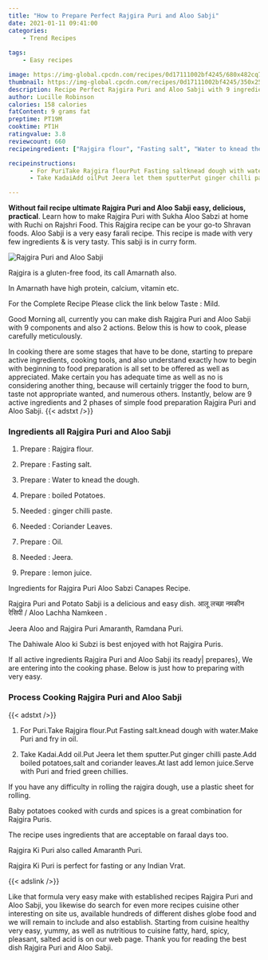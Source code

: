 ```yaml
---
title: "How to Prepare Perfect Rajgira Puri and Aloo Sabji"
date: 2021-01-11 09:41:00
categories:
    - Trend Recipes
    
tags:
    - Easy recipes

image: https://img-global.cpcdn.com/recipes/0d17111002bf4245/680x482cq70/rajgira-puri-and-aloo-sabji-recipe-main-photo.jpg
thumbnail: https://img-global.cpcdn.com/recipes/0d17111002bf4245/350x250cq70/rajgira-puri-and-aloo-sabji-recipe-main-photo.jpg
description: Recipe Perfect Rajgira Puri and Aloo Sabji with 9 ingredients and 2 stages of easy cooking.
author: Lucille Robinson
calories: 158 calories
fatContent: 9 grams fat
preptime: PT19M
cooktime: PT1H
ratingvalue: 3.8
reviewcount: 660
recipeingredient: ["Rajgira flour", "Fasting salt", "Water to knead the dough", "boiled Potatoes", "ginger chilli paste", "Coriander Leaves", "Oil", "Jeera", "lemon juice"]

recipeinstructions: 
      - For PuriTake Rajgira flourPut Fasting saltknead dough with waterMake Puri and fry in oil 
      - Take KadaiAdd oilPut Jeera let them sputterPut ginger chilli pasteAdd boiled potatoessalt and coriander leavesAt last add lemon juiceServe with Puri and fried green chillies

---
```




**Without fail recipe ultimate Rajgira Puri and Aloo Sabji easy, delicious, practical**. Learn how to make Rajgira Puri with Sukha Aloo Sabzi at home with Ruchi on Rajshri Food. This Rajgira recipe can be your go-to Shravan foods. Aloo Sabji is a very easy farali recipe. This recipe is made with very few ingredients &amp; is very tasty. This sabji is in curry form.


![Rajgira Puri and Aloo Sabji](https://img-global.cpcdn.com/recipes/0d17111002bf4245/680x482cq70/rajgira-puri-and-aloo-sabji-recipe-main-photo.jpg "Rajgira Puri and Aloo Sabji")



Rajgira is a gluten-free food, its call Amarnath also.

In Amarnath have high protein, calcium, vitamin etc.

For the Complete Recipe Please click the link below Taste : Mild.


Good Morning all, currently you can make dish Rajgira Puri and Aloo Sabji with 9 components and also 2 actions. Below this is how to cook, please carefully meticulously.

In cooking there are some stages that have to be done, starting to prepare active ingredients, cooking tools, and also understand exactly how to begin with beginning to food preparation is all set to be offered as well as appreciated. Make certain you has adequate time as well as no is considering another thing, because will certainly trigger the food to burn, taste not appropriate wanted, and numerous others. Instantly, below are 9 active ingredients and 2 phases of simple food preparation Rajgira Puri and Aloo Sabji.
{{< adstxt />}}

### Ingredients all Rajgira Puri and Aloo Sabji


1. Prepare  : Rajgira flour.

1. Prepare  : Fasting salt.

1. Prepare  : Water to knead the dough.

1. Prepare  : boiled Potatoes.

1. Needed  : ginger chilli paste.

1. Needed  : Coriander Leaves.

1. Prepare  : Oil.

1. Needed  : Jeera.

1. Prepare  : lemon juice.


Ingredients for Rajgira Puri Aloo Sabzi Canapes Recipe.

Rajgira Puri and Potato Sabji is a delicious and easy dish. आलू लच्छा नमकीन रेसिपी / Aloo Lachha Namkeen .

Jeera Aloo and Rajgira Puri Amaranth, Ramdana Puri.

The Dahiwale Aloo ki Subzi is best enjoyed with hot Rajgira Puris.


If all active ingredients Rajgira Puri and Aloo Sabji its ready| prepares}, We are entering into the cooking phase. Below is just how to preparing with very easy.

### Process Cooking Rajgira Puri and Aloo Sabji

{{< adstxt />}}


1. For Puri.Take Rajgira flour.Put Fasting salt.knead dough with water.Make Puri and fry in oil.



1. Take Kadai.Add oil.Put Jeera let them sputter.Put ginger chilli paste.Add boiled potatoes,salt and coriander leaves.At last add lemon juice.Serve with Puri and fried green chillies.




If you have any difficulty in rolling the rajgira dough, use a plastic sheet for rolling.

Baby potatoes cooked with curds and spices is a great combination for Rajgira Puris.

The recipe uses ingredients that are acceptable on faraal days too.

Rajgira Ki Puri also called Amaranth Puri.

Rajgira Ki Puri is perfect for fasting or any Indian Vrat.


{{< adslink />}}

Like that formula very easy make with established recipes Rajgira Puri and Aloo Sabji, you likewise do search for even more recipes cuisine other interesting on site us, available hundreds of different dishes globe food and we will remain to include and also establish. Starting from cuisine healthy very easy, yummy, as well as nutritious to cuisine fatty, hard, spicy, pleasant, salted acid is on our web page. Thank you for reading the best dish Rajgira Puri and Aloo Sabji.
